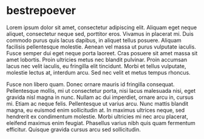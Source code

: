 # bestrepoever
Lorem ipsum dolor sit amet, consectetur adipiscing elit. Aliquam eget neque aliquet, consectetur neque sed, porttitor eros. Vivamus in placerat mi. Duis commodo purus quis lacus dapibus, in aliquet tellus posuere. Aliquam facilisis pellentesque molestie. Aenean vel massa ut purus vulputate iaculis. Fusce semper dui eget neque porta laoreet. Cras posuere sit amet massa sit amet lobortis. Proin ultricies metus nec blandit pulvinar. Proin accumsan lacus nec velit iaculis, eu fringilla elit tincidunt. Morbi et tellus vulputate, molestie lectus at, interdum arcu. Sed nec velit et metus tempus rhoncus.

Fusce non libero quam. Donec ornare mauris id fringilla consequat. Pellentesque mollis, mi ut consectetur porta, nisi lacus malesuada nisi, eget gravida nisl magna in nunc. Nullam ac dui imperdiet, ornare arcu in, cursus mi. Etiam ac neque felis. Pellentesque ut varius arcu. Nunc mattis blandit magna, eu euismod enim sollicitudin at. In maximus ultrices neque, sed hendrerit ex condimentum molestie. Morbi ultricies mi nec arcu placerat, eleifend maximus enim feugiat. Phasellus varius nibh quis quam fermentum efficitur. Quisque gravida cursus arcu sed sollicitudin.